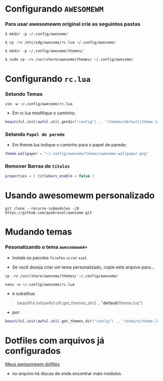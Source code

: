 # Configurando  `AWESOMEWM`

### Para usar awesomewm original crie as seguintes pastas
```shell
$ mkdir -p ~/.config/awesome/
```
```shell
$ cp -rv /etc/xdg/awesome/rc.lua ~/.config/awesome/
```
```shell
$ mkdir -p ~/.config/awesome/themes/
```
```shell
$ sudo cp -rv /usr/share/awesome/themes/ ~/.config/awesome/
```
# Configurando `rc.lua`
### Setando Temas 

```shell
vim -w ~/.config/awesome/rc.lua
```

- Em rc.lua modifique o caminho;  

```lua
beautiful.init(awful.util.getdir("config") .. "/themes/default/theme.lua")  
```

### Setando `Papel de parede`  
- Em theme.lua indique o caminho para o papel de parede;  

```lua
theme.wallpaper = "~/.config/awesome/themes/awesome-wallpaper.png"  
```
### Remover Barras de `títulos`
```lua
properties = { titlebars_enable = false }
```

# Usando awesomewm personalizado

```shell
git clone --recurse-submodules -j8 https://github.com/quebravel/awesome.git
```

# Mudando temas
### Pesonalizando o tema `awesomewm4+`  

- Instale os pacotes  `firefox` `scrot`  `xsel`  

- Se você deseja criar um tema personalizado, copie este arquivo para...  

```shell
cp -rv /usr/share/awesome/themes/ ~/.config/awesome/  
```
```shell
nano -w ~/.config/awesome/rc.lua
```

- e substitua:

> beautiful.init(awful.util.get_themes_dir() .. "**default**/theme.lua")

- por:  

```lua
beautiful.init(awful.util.get_themes_dir("config") .. "zenburn/theme.lua")
```
# Dotfiles com arquivos já configurados

[Meus awesomewm dotfiles](https://github.com/quebravel/awesome)
- no arquivo há discas de onde encontrar mais módulos. 
